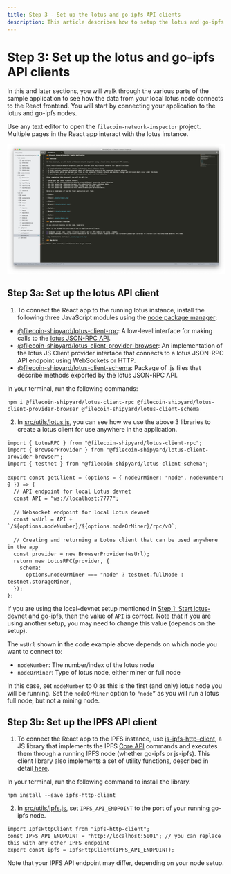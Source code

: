 ```yaml
---
title: Step 3 - Set up the lotus and go-ipfs API clients
description: This article describes how to setup the lotus and go-ipfs API clients for the Network Inspector tutorial.
---
```


# Step 3: Set up the lotus and go-ipfs API clients

In this and later sections, you will walk through the various parts of the sample application to see how the data from your local lotus node connects to the React frontend. You will start by connecting your application to the lotus and go-ipfs nodes.

Use any text editor to open the `filecoin-network-inspector` project. Multiple pages in the React app interact with the lotus instance.

![Sublime editor with filecoin-network-inspector project open.](./images/network-inspector-code.png)

## Step 3a: Set up the lotus API client

1. To connect the React app to the running lotus instance, install the following three JavaScript modules using the [node package manager](http://npmjs.com/):

- [@filecoin-shipyard/lotus-client-rpc](https://www.npmjs.com/package/@filecoin-shipyard/lotus-client-rpc): A low-level interface for making calls to the [lotus JSON-RPC API](https://lotu.sh/en+api).
- [@filecoin-shipyard/lotus-client-provider-browser](http://npmjs.com/package/filecoin-shipyard/lotus-client-provider-browser): An implementation of the lotus JS Client provider interface that connects to a lotus JSON-RPC API endpoint using WebSockets or HTTP.
- [@filecoin-shipyard/lotus-client-schema](https://www.npmjs.com/package/@filecoin-shipyard/lotus-client-schema): Package of .js files that describe methods exported by the lotus JSON-RPC API.

In your terminal, run the following commands:

```
npm i @filecoin-shipyard/lotus-client-rpc @filecoin-shipyard/lotus-client-provider-browser @filecoin-shipyard/lotus-client-schema
```

2. In [src/utils/lotus.js](https://github.com/filecoin-shipyard/filecoin-network-inspector/blob/local/src/utils/lotus.js), you can see how we use the above 3 libraries to create a lotus client for use anywhere in the application.

```
import { LotusRPC } from "@filecoin-shipyard/lotus-client-rpc";
import { BrowserProvider } from "@filecoin-shipyard/lotus-client-provider-browser";
import { testnet } from "@filecoin-shipyard/lotus-client-schema";

export const getClient = (options = { nodeOrMiner: "node", nodeNumber: 0 }) => {
  // API endpoint for local Lotus devnet
  const API = "ws://localhost:7777";

  // Websocket endpoint for local Lotus devnet
  const wsUrl = API + `/${options.nodeNumber}/${options.nodeOrMiner}/rpc/v0`;

  // Creating and returning a Lotus client that can be used anywhere in the app
  const provider = new BrowserProvider(wsUrl);
  return new LotusRPC(provider, {
    schema:
      options.nodeOrMiner === "node" ? testnet.fullNode : testnet.storageMiner,
  });
};
```

If you are using the local-devnet setup mentioned in [Step 1: Start lotus-devnet and go-ipfs](../step-1-start-lotus-devnet-and-go-ipfs.md), then the value of `API` is correct. Note that if you are using another setup, you may need to change this value (depends on the setup).

The `wsUrl` shown in the code example above depends on which node you want to connect to:

- `nodeNumber`: The number/index of the lotus node
- `nodeOrMiner`: Type of lotus node, either miner or full node

In this case, set `nodeNumber` to 0 as this is the first (and only) lotus node you will be running. Set the `nodeOrMiner` option to `"node”` as you will run a lotus full node, but not a mining node.

## Step 3b: Set up the IPFS API client

1. To connect the React app to the IPFS instance, use [js-ipfs-http-client](https://github.com/ipfs/js-ipfs/tree/master/packages/ipfs-http-client#readme), a JS library that implements the IPFS [Core API](https://github.com/ipfs/js-ipfs/tree/master/docs/core-api) commands and executes them through a running IPFS node (whether go-ipfs or js-ipfs). This client library also implements a set of utility functions, described in detail[ here](https://www.npmjs.com/package/ipfs-http-client).

In your terminal, run the following command to install the library.

```
npm install --save ipfs-http-client
```

2. In [src/utils/ipfs.js](https://github.com/filecoin-shipyard/filecoin-network-inspector/blob/local/src/utils/ipfs.js), set `IPFS_API_ENDPOINT` to the port of your running go-ipfs node.

```
import IpfsHttpClient from "ipfs-http-client";
const IPFS_API_ENDPOINT = "http://localhost:5001"; // you can replace this with any other IPFS endpoint
export const ipfs = IpfsHttpClient(IPFS_API_ENDPOINT);
```

Note that your IPFS API endpoint may differ, depending on your node setup.
